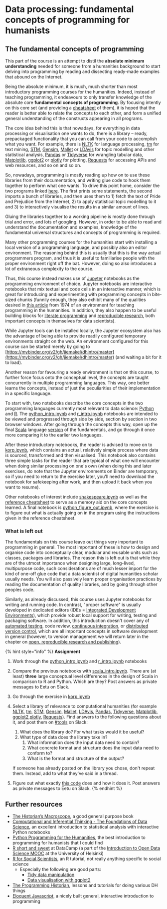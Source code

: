 # Data processing: fundamental concepts of programming for humanists

## The fundamental concepts of programming

This part of the course is an attempt to distil the **absolute minimum understanding** needed for someone from a humanities background to start delving into programming by reading and dissecting ready-made examples that abound on the Internet.

Being the absolute minimum, it is much, much shorter than most introductory programming courses for the humanities. Indeed, instead of teaching programming, it endeavours to only transfer knowledge of the absolute core **fundamental concepts of programming**. By focusing intently on this core set \(and providing a [cheatsheet](https://nbviewer.jupyter.org/github/jiemakel/dhintro/blob/master/programming_cheatsheet.ipynb) of them\), it is hoped that the reader is better able to relate the concepts to each other, and form a unified general understanding of the constructs appearing in all programs.

The core idea behind this is that nowadays, for everything in data processing or visualisation one wants to do, there is a library – ready, prepackaged functionality that you can call from your code to accomplish what you want. For example, there is [NLTK](https://www.nltk.org/) for language processing, [tm](https://cran.r-project.org/web/packages/tm/index.html) for text mining, [STM](https://www.structuraltopicmodel.com/), [Gensim](https://radimrehurek.com/gensim/), [Mallet](http://mallet.cs.umass.edu/) or [LDAvis](https://cran.r-project.org/web/packages/LDAvis/README.html) for topic modelling and other statistical analysis, [Pandas](http://pandas.pydata.org/) or [Tidyverse](https://www.tidyverse.org/packages/) for wrangling tabular data, [Matplotlib](http://matplotlib.org/), [ggplot2](https://ggplot2.tidyverse.org/) or [plotly](https://plot.ly/) for plotting, [Requests](http://docs.python-requests.org/en/latest/) for accessing APIs and web resources, and so on and so on. 

So, nowadays, programming is mostly reading up how on to use these libraries from their documentation, and writing glue code to hook them together to perform what one wants. To drive this point home, consider the two programs linked [here](http://nbviewer.jupyter.org/github/jiemakel/dhintro/blob/master/modern_programming.ipynb). The first prints some statements, the second imports a bunch of libraries, and then uses them to 1\) fetch the text of Pride and Prejudice from the Internet, 2\) to apply statistical topic modelling to it and 3\) to interactively visualise the results in a similar amount of lines.

Gluing the libraries together to a working pipeline is mostly done through trial and error, and lots of googling. However, in order to be able to read and understand the documentation and examples, knowledge of the fundamental universal structures and concepts of programming is required. 

Many other programming courses for the humanities start with installing a local version of a programming language, and possibly also an editor environment. The reasoning behind this is usually that this is the way actual programmers program, and thus it is useful to familiarise people with the proper environment right off the bat. However, doing so also introduces a lot of extraneous complexity to the course. 

Thus, this course instead makes use of [Jupyter](http://jupyter.org/) notebooks as the programming environment of choice. Jupyter notebooks are interactive notebooks that mix textual and code cells in an interactive manner, which is great for introducing and experimenting with programming concepts in bite-sized chunks \(funnily enough, they also exhibit many of the qualities desired in [this article](https://hyp.is/Ap-aFs08EeinplOX3_QUrQ/link.springer.com/content/pdf/10.1007/BF02402344.pdf) from 1974 of an environment for teaching programming in the humanities. In addition, they also happen to be useful building blocks for [literate programming](https://en.wikipedia.org/wiki/Literate_programming) and [reproducible research](https://ropensci.org/blog/2014/06/09/reproducibility/), both important concepts in themselves for data scientists\). 

While Jupyter tools can be installed locally, the Jupyter ecosystem also has the advantage of being able to provide readily configured temporary environments straight on the web. An environment configured for this course can be started merely by going to [https://mybinder.org/v2/gh/jiemakel/dhintro/master](https://mybinder.org/v2/gh/jiemakel/dhintro/master) \(and waiting a bit for it to load\).

Another reason for favouring a ready environment is that on this course, to further force focus onto the conceptual level, the concepts are taught concurrently in multiple programming languages. This way, one better learns the concepts, instead of just the peculiarities of their implementation in a specific language.

To start with, two notebooks describe the core concepts in the two programming languages currently most relevant to data science: [Python](http://python.org/) and [R](https://www.r-project.org/). The [python\_intro.ipynb](https://mybinder.org/v2/gh/jiemakel/dhintro/master?filepath=python_intro.ipynb) and [r\_intro.ipynb](https://mybinder.org/v2/gh/jiemakel/dhintro/master?filepath=r_intro.ipynb) notebooks are intended to be viewed and progressed through side by side, section by section in two browser windows. After going through the concepts this way, open up the final [Scala](https://www.scala-lang.org/) language [version](https://mybinder.org/v2/gh/jiemakel/dhintro/master?filepath=scala_intro.ipynb) of the fundamentals, and go through it once more comparing it to the earlier two languages.

After these introductory notebooks, the reader is advised to move on to [korp.ipynb](https://mybinder.org/v2/gh/jiemakel/dhintro/master?filepath=korp.ipynb), which contains an actual, relatively simple process where data is sourced, transformed and then visualised. This notebook also contains three simple tasks for the reader that are typical of what one will encounter when doing similar processing on one's own \(when doing this and later exercises, do note that the Jupyter environments on Binder are temporary, so if you need to return to the exercise later, you'll need to download the notebook for safekeeping after work, and then upload it back when you want to resume\).

Other notebooks of interest include [shakespeare.ipynb](https://mybinder.org/v2/gh/jiemakel/dhintro/master?filepath=shakespeare.ipynb) as well as the [reference cheatsheet](https://mybinder.org/v2/gh/jiemakel/dhintro/master?filepath=programming_cheatsheet.ipynb) to serve as a memory aid on the core concepts learned. A final notebook is [python\_figure\_out.ipynb](https://mybinder.org/v2/gh/jiemakel/dhintro/master?filepath=python_figure_out.ipynb), where the exercise is to figure out what is actually going on in the program using the instructions given in the reference cheatsheet.

### What is left out

The fundamentals on this course leave out things very important to programming in general. The most important of these is how to design and organise code into conceptually clear, modular and reusable units such as classes, packages and libraries. The reason this is left out is that while they are of the utmost importance when designing large, long-lived, multipurpose code, such considerations are of much lesser import for the kind of one-off glue code that a data scientist of digital humanities scholar usually needs. You will also passively learn proper organisation practices by reading the documentation of quality libraries, and by going through other peoples code.

Similarly, as already discussed, this course uses Jupyter notebooks for writing and running code. In contrast, "proper software" is usually developed in dedicated editors \(IDEs = [Integrated Development Environments](https://coderefinery.github.io/IDEs/01-introduction-to-dev-tools/)\), which provide robust local support for writing, testing and packaging software. In addition, this introduction doesn't cover any of [automated testing](https://coderefinery.github.io/testing/), code review, [continuous integration](https://coderefinery.github.io/automation/), or [distributed version control](https://coderefinery.github.io/git-collaborative/), which are all important concepts in software development in general \(however, to version management we will return later in the chapter on [open, reproducible research and publishing](open-reproducible-research-and-publishing.md)\).

{% hint style="info" %}
**Assignment**

1. Work through the [python\_intro.ipynb](https://mybinder.org/v2/gh/jiemakel/dhintro/master?filepath=python_intro.ipynb) and [r\_intro.ipynb](https://mybinder.org/v2/gh/jiemakel/dhintro/master?filepath=r_intro.ipynb) notebooks
2. Compare the previous notebooks with [scala\_intro.ipynb](https://mybinder.org/v2/gh/jiemakel/dhintro/master?filepath=scala_intro.ipynb). There are \(at least\) **three** large conceptual level differences in the design of Scala in comparison to R and Python. Which are they? Post answers as private messages to Eetu on Slack.
3. Go through the exercise in [korp.ipynb](https://mybinder.org/v2/gh/jiemakel/dhintro/master?filepath=korp.ipynb)
4. Select a library of relevance to computational humanities \(for example [NLTK](https://www.nltk.org/), [tm](https://cran.r-project.org/web/packages/tm/index.html), [STM](https://www.structuraltopicmodel.com/), [Gensim](https://radimrehurek.com/gensim/), [Mallet](http://mallet.cs.umass.edu/), [LDAvis](https://cran.r-project.org/web/packages/LDAvis/README.html), [Pandas](http://pandas.pydata.org/), [Tidyverse](https://www.tidyverse.org/packages/), [Matplotlib](http://matplotlib.org/), [ggplot2](https://ggplot2.tidyverse.org/),[plotly](https://plot.ly/), [Requests](http://docs.python-requests.org/en/latest/)\). Find answers to the following questions about it, and post them on [\#tools](https://slack.com/app_redirect?channel=tools&team=T276JCMEU) on Slack:

   1. What does the library do? For what tasks would it be useful?
   2. What type of data does the library take in?
      1. What information does the input data need to contain?
      2. What concrete format and structure does the input data need to conform to?
      3. What is the format and structure of the output?

   If someone has already posted on the library you chose, don't repeat them. Instead, add to what they've said in a thread.

5. Figure out what exactly [this code](https://mybinder.org/v2/gh/jiemakel/dhintro/master?filepath=python_figure_out.ipynb) does and how it does it. Post answers as private messages to Eetu on Slack.
{% endhint %}

## Further resources

* [The Historian’s Macroscope](http://www.themacroscope.org/?page_id=584), a good general purpose book
* [Computational and Inferential Thinking - The Foundations of Data Science](https://www.inferentialthinking.com/), an excellent introduction to statistical  analysis with interactive Python notebooks
* [Python Programming for the Humanities](http://fbkarsdorp.github.io/python-course/), the best introduction to programming for humanists that I could find
* [R short and sweet](https://www.datacamp.com/courses/r-short-and-sweet) at DataCamp \(a part of the [Introduction to Open Data Science MOOC](https://mooc.helsinki.fi/course/view.php?id=158) at the University of Helsinki\)
* [R for Social Scientists](https://datacarpentry.org/r-socialsci/), an R tutorial, not really anything specific to social science
  * Especially the following are good parts:
    * [Tidy data manipulation](https://datacarpentry.org/r-socialsci/03-dplyr-tidyr/)
    * [Data visualisation with ggplot2](https://datacarpentry.org/r-socialsci/04-ggplot2/index.html)
* [The Programming Historian](http://programminghistorian.org/), lessons and tutorials for doing various DH things
* [Eloquent Javascript](http://eloquentjavascript.net/), a nicely built general, interactive introduction to programming





